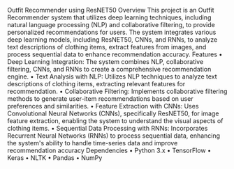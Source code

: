 Outfit Recommender using ResNET50
Overview
This project is an Outfit Recommender system that utilizes deep learning techniques, including natural language processing (NLP) and collaborative filtering, to provide personalized recommendations for users. The system integrates various deep learning models, including ResNET50, CNNs, and RNNs, to analyze text descriptions of clothing items, extract features from images, and process sequential data to enhance recommendation accuracy.
Features
•	Deep Learning Integration: The system combines NLP, collaborative filtering, CNNs, and RNNs to create a comprehensive recommendation engine.
•	Text Analysis with NLP: Utilizes NLP techniques to analyze text descriptions of clothing items, extracting relevant features for recommendation.
•	Collaborative Filtering: Implements collaborative filtering methods to generate user-item recommendations based on user preferences and similarities.
•	Feature Extraction with CNNs: Uses Convolutional Neural Networks (CNNs), specifically ResNET50, for image feature extraction, enabling the system to understand the visual aspects of clothing items.
•	Sequential Data Processing with RNNs: Incorporates Recurrent Neural Networks (RNNs) to process sequential data, enhancing the system's ability to handle time-series data and improve recommendation accuracy
Dependencies
•	Python 3.x
•	TensorFlow
•	Keras
•	NLTK
•	Pandas
•	NumPy

